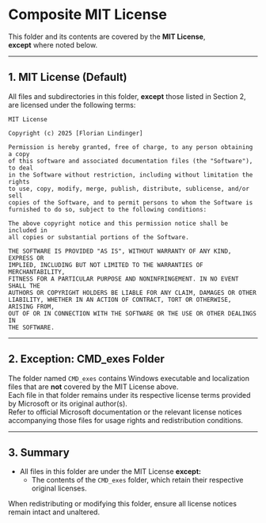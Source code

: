# Composite MIT License

This folder and its contents are covered by the **MIT License**,  
**except** where noted below.

---

## 1. MIT License (Default)

All files and subdirectories in this folder, **except** those listed in
Section 2, are licensed under the following terms:

```
MIT License

Copyright (c) 2025 [Florian Lindinger]

Permission is hereby granted, free of charge, to any person obtaining a copy
of this software and associated documentation files (the "Software"), to deal
in the Software without restriction, including without limitation the rights
to use, copy, modify, merge, publish, distribute, sublicense, and/or sell
copies of the Software, and to permit persons to whom the Software is
furnished to do so, subject to the following conditions:

The above copyright notice and this permission notice shall be included in
all copies or substantial portions of the Software.

THE SOFTWARE IS PROVIDED "AS IS", WITHOUT WARRANTY OF ANY KIND, EXPRESS OR
IMPLIED, INCLUDING BUT NOT LIMITED TO THE WARRANTIES OF MERCHANTABILITY,
FITNESS FOR A PARTICULAR PURPOSE AND NONINFRINGEMENT. IN NO EVENT SHALL THE
AUTHORS OR COPYRIGHT HOLDERS BE LIABLE FOR ANY CLAIM, DAMAGES OR OTHER
LIABILITY, WHETHER IN AN ACTION OF CONTRACT, TORT OR OTHERWISE, ARISING FROM,
OUT OF OR IN CONNECTION WITH THE SOFTWARE OR THE USE OR OTHER DEALINGS IN
THE SOFTWARE.
```

---

## 2. Exception: CMD_exes Folder

The folder named `CMD_exes` contains Windows executable and localization files 
that are **not** covered by the MIT License above.  
Each file in that folder remains under its respective license terms
provided by Microsoft or its original author(s).  
Refer to official Microsoft documentation or the relevant license notices
accompanying those files for usage rights and redistribution conditions.

---

## 3. Summary

- All files in this folder are under the MIT License **except:**
  - The contents of the `CMD_exes` folder, which retain their respective
    original licenses.


When redistributing or modifying this folder, ensure all license notices
remain intact and unaltered.
